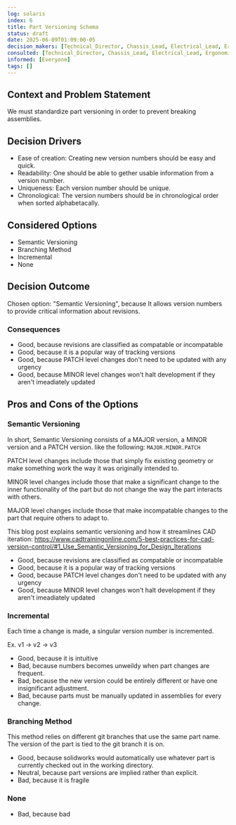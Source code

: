 ```yaml
---
log: solaris
index: 6
title: Part Versioning Schema
status: draft
date: 2025-06-09T01:09:00-05
decision_makers: [Technical_Director, Chassis_Lead, Electrical_Lead, Ergonomics_Lead, Vehicle_Dynamics_Lead]
consulted: [Technical_Director, Chassis_Lead, Electrical_Lead, Ergonomics_Lead, Vehicle_Dynamics_Lead]
informed: [Everyone]
tags: []
---
```


## Context and Problem Statement

We must standardize part versioning in order to prevent breaking assemblies.

## Decision Drivers

* Ease of creation: Creating new version numbers should be easy and quick.
* Readability: One should be able to gether usable information from a version number. 
* Uniqueness: Each version number should be unique.
* Chronological: The version numbers should be in chronological order when sorted alphabetacally.

## Considered Options

* Semantic Versioning
* Branching Method
* Incremental
* None

## Decision Outcome

Chosen option: "Semantic Versioning", because It allows version numbers to provide critical information about revisions.

### Consequences

* Good, because revisions are classified as compatable or incompatable
* Good, because it is a popular way of tracking versions
* Good, because PATCH level changes don't need to be updated with any urgency
* Good, because MINOR level changes won't halt development if they aren't imeadiately updated

## Pros and Cons of the Options
### Semantic Versioning

In short, Semantic Versioning consists of a MAJOR version, a MINOR version and a PATCH version. like the following: `MAJOR.MINOR.PATCH`

PATCH level changes include those that simply fix existing geometry or make something work the way it was originally intended to.

MINOR level changes include those that make a significant change to the inner functionality of the part but do not change the way the part interacts with others.

MAJOR level changes include those that make incompatable changes to the part that require others to adapt to.

This blog post explains semantic versioning and how it streamlines CAD iteration: https://www.cadtrainingonline.com/5-best-practices-for-cad-version-control/#1_Use_Semantic_Versioning_for_Design_Iterations

* Good, because revisions are classified as compatable or incompatable
* Good, because it is a popular way of tracking versions
* Good, because PATCH level changes don't need to be updated with any urgency
* Good, because MINOR level changes won't halt development if they aren't imeadiately updated

### Incremental
Each time a change is made, a singular version number is incremented.

Ex. v1 -> v2 -> v3

* Good, because it is intuitive
* Bad, because numbers becomes unweildy when part changes are frequent.
* Bad, because the new version could be entirely different or have one insignificant adjustment.
* Bad, because parts must be manually updated in assemblies for every change.

### Branching Method
This method relies on different git branches that use the same part name. The version of the part is tied to the git branch it is on.
* Good, because solidworks would automatically use whatever part is currently checked out in the working directory.
* Neutral, because part versions are implied rather than explicit.
* Bad, because it is fragile

### None
* Bad, because bad
